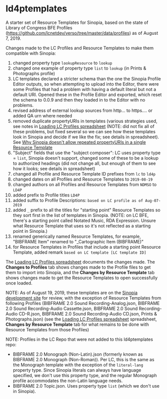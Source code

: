 # ld4ptemplates
A starter set of Resource Templates for Sinopia, based on the state of Library of Congress BFE Profiles (https://github.com/lcnetdev/verso/tree/master/data/profiles) as of August 7, 2019.

Changes made to the LC Profiles and Resource Templates to make them compatible with Sinopia:
1. changed property type `lookupResource` to `lookup`
2. changed one example of property type `list` to `lookup` (in Prints & Photographs profile)
3. LC templates declared a stricter schema than the one the Sinopia Profile Editor outputs, so when attempting to upload into the Editor, there were some Profiles that had a problem with having a default literal but not a default URI. Opened these in the Profile Editor and exported, which reset the schema to 0.0.9 and then they loaded in to the Editor with no problems.
4. revised address of external lookup sources from http... to https.... or added QA urn where needed
5. removed duplicate propertyURIs in templates (various strategies used, see notes in [Loading LC Profiles spreadsheet](https://docs.google.com/spreadsheets/d/1j2OUoXBmmvfC-vCnG02ynoQGFB5Q-pFsnRSszleZ78w/) (NOTE: did not fix all of these problems, but fixed several so we can see how these templates look in Sinopia and decide if we like the fix; see details in spreadsheet). See [Why Sinopia doesn't allow repeated propertyURIs in a single Resource Template](https://github.com/LD4P/sinopia/wiki/Why-Sinopia-doesn't-allow-repeated-propertyURIs-in-a-single-Resource-Template)
6. "Subject" fields that use the "subject composer": LC uses property type = `list`, Sinopia doesn't support, changed some of these to be a lookup to authorized headings (did not change all, but enough of them to see how it looks; see details in spreadsheet)
7. changed all Profile and Resource Template ID prefixes from `lc` to `ld4p`
8. changed dates on all Profiles and Resource Templates to `2019-08-19`
9. changed authors on all Profiles and Resource Templates from `NDMSO` to `LD4P`
10. added prefix to Profile titles `LD4P`
11. added suffix to Profile Descriptions: `based on LC profile as of Aug-07-2019`
12. added `_` prefix to all the titles for "starting point" Resource Templates so they sort first in the list of templates in Sinopia. (NOTE: on LC BFE, there's a starting point called Notated Music, RDA Expression. Unsure what Resource Template that uses so it's not reflected as a starting point in Sinopia.)
13. renamed generically named Resource Templates, for example, "BIBFRAME Item" renamed to "\_Cartographic Item (BIBFRAME)"
14. for Resource Templates in Profiles that include a starting point Resource Template, added remark `based on LC template [LC template ID]`

The [Loading LC Profiles spreadsheet](https://docs.google.com/spreadsheets/d/1j2OUoXBmmvfC-vCnG02ynoQGFB5Q-pFsnRSszleZ78w/) documents the changes made. The **Changes to Profiles** tab shows changes made to the Profile files to get them to import into Sinopia, and the **Changes by Resource Template** tab shows changes made to get the Resource Templates to open successfully once loaded.

NOTE:
As of August 19, 2019, these templates are on the [Sinopia development site](http://development.sinopia.io) for review, with the exception of Resource Templates from following Profiles (BIBFRAME 2.0 Sound Recording-Analog.json, BIBFRAME 2.0 Sound Recording-Audio Cassette.json, BIBFRAME 2.0 Sound Recording-Audio CD-R.json, BIBFRAME 2.0 Sound Recording-Audio CD.json, Prints & Photographs.json) (see the [Loading LC Profiles spreadsheet](https://docs.google.com/spreadsheets/d/1j2OUoXBmmvfC-vCnG02ynoQGFB5Q-pFsnRSszleZ78w/) spreadsheet, **Changes by Resource Template** tab for what remains to be done with Resource Templates from those Profiles)

NOTE:
Profiles in the LC Repo that were not added to this ld4ptemplates repo:
   - BIBFRAME 2.0 Monograph (Non-Latin).json (formerly known as BIBFRAME 2.0 Monograph (Non-Roman)). Per LC, this is the same as the Monograph template with the exception of the `literal-lang` property type. Since Sinopia literals can always have language specified, we don't use this property type, and the regular Monograph profile accommodates the non-Latin language needs.
   - BIBFRAME 2.0 Topic.json. Uses property type `list` (which we don't use in Sinopia).
